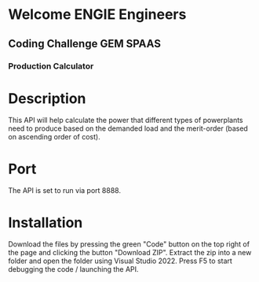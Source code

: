# Welcome ENGIE Engineers
## Coding Challenge GEM SPAAS
### Production Calculator

# Description

This API will help calculate the power that different types of powerplants need to produce based on the demanded load and the merit-order (based on ascending order of cost).

# Port

The API is set to run via port 8888.

# Installation

Download the files by pressing the green "Code" button on the top right of the page and clicking the button "Download ZIP".
Extract the zip into a new folder and open the folder using Visual Studio 2022.
Press F5 to start debugging the code / launching the API.
